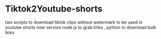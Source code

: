 # Tiktok2Youtube-shorts
two scripts to download tiktok clips without watermark to be used in youtube shorts new service node js to grab links , python to download bulk links
